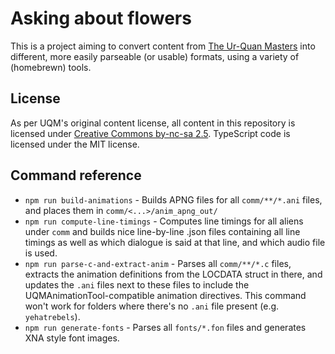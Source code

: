 # Asking about flowers

This is a project aiming to convert content from [The Ur-Quan Masters](http://sc2.sourceforge.net/) into different, more easily parseable (or usable) formats, using a variety of (homebrewn) tools.

## License

As per UQM's original content license, all content in this repository is licensed under [Creative Commons by-nc-sa 2.5](https://creativecommons.org/licenses/by-nc-sa/2.5/). TypeScript code is licensed under the MIT license.

## Command reference

* `npm run build-animations` - Builds APNG files for all `comm/**/*.ani` files, and places them in `comm/<...>/anim_apng_out/`
* `npm run compute-line-timings` - Computes line timings for all aliens under `comm` and builds nice line-by-line .json files containing all line timings as well as which dialogue is said at that line, and which audio file is used.
* `npm run parse-c-and-extract-anim` - Parses all `comm/**/*.c` files, extracts the animation definitions from the LOCDATA struct in there, and updates the `.ani` files next to these files to include the UQMAnimationTool-compatible animation directives. This command won't work for folders where there's no `.ani` file present (e.g. `yehatrebels`).
* `npm run generate-fonts` - Parses all `fonts/*.fon` files and generates XNA style font images.

